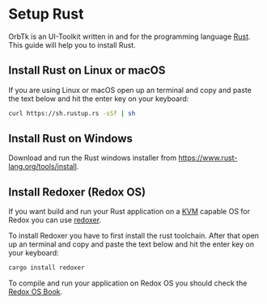 # Setup Rust

OrbTk is an UI-Toolkit written in and for the programming language [Rust](https://www.rust-lang.org/). This guide will help you to install Rust.

## Install Rust on Linux or macOS

If you are using Linux or macOS open up an terminal and copy and paste the text below and hit the enter key on your keyboard:

```bash
curl https://sh.rustup.rs -sSf | sh
```

## Install Rust on Windows

Download and run the Rust windows installer from https://www.rust-lang.org/tools/install.

## Install Redoxer (Redox OS)

If you want build and run your Rust application on a [KVM](https://en.wikipedia.org/wiki/Kernel-based_Virtual_Machine) capable OS for Redox you can use [redoxer](https://gitlab.redox-os.org/redox-os/redoxer).

To install Redoxer you have to first install the rust toolchain. After that open up an terminal and copy and paste the text below and hit the enter key on your keyboard:

```bash
cargo install redoxer
```

To compile and run your application on Redox OS you should check the [Redox OS Book](https://doc.redox-os.org/book/ch02-01-getting-started.html).
